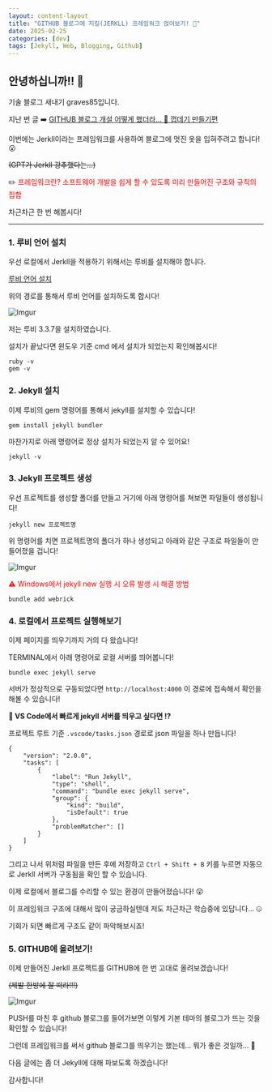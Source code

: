 ```yaml
---
layout: content-layout
title: "GITHUB 블로그에 지킬(JERKLL) 프레임워크 얹어보기! 🥸"
date: 2025-02-25
categories: [dev]
tags: [Jekyll, Web, Blogging, Github]
---
```


## 안녕하십니까!! 🧐

기술 블로그 새내기 graves85입니다.

지난 번 글 ➡️ [GITHUB 블로그 개설 어떻게 했더라... 🤨 껍데기 만들기편](/dev/2025/02/24/post2.html)

이번에는 Jerkll이라는 프레임워크를 사용하여 블로그에 멋진 옷을 입혀주려고 합니다! 😮

~~(GPT가 Jerkll 강추했다는...)~~

✏️ <span style="color: red;">프레임워크란? 소프트웨어 개발을 쉽게 할 수 있도록 미리 만들어진 구조와 규칙의 집합</span>

차근차근 한 번 해봅시다!

---

### 1. 루비 언어 설치

우선 로컬에서 Jerkll을 적용하기 위해서는 루비를 설치해야 합니다.

[루비 언어 설치](https://rubyinstaller.org/)

위의 경로를 통해서 루비 언어를 설치하도록 합시다!

![Imgur](https://i.imgur.com/lU73lxm.png)

저는 루비 3.3.7을 설치하였습니다.

설치가 끝났다면 윈도우 기준 cmd 에서 설치가 되었는지 확인해봅시다!

```
ruby -v
gem -v
```

### 2. Jekyll 설치

이제 루비의 gem 명령어를 통해서 jekyll를 설치할 수 있습니다!

```
gem install jekyll bundler
```

마찬가지로 아래 명령어로 정상 설치가 되었는지 알 수 있어요!

```
jekyll -v
```

### 3. Jekyll 프로젝트 생성

우선 프로젝트를 생성할 폴더를 만들고 거기에 아래 명령어를 쳐보면 파일들이 생성됩니다!

```
jekyll new 프로젝트명
```

위 명령어를 치면 프로젝트명의 폴더가 하나 생성되고 아래와 같은 구조로 파일들이 만들어졌을 겁니다!

![Imgur](https://i.imgur.com/RKZbfue.png)

<span style="color: red;"> ⚠ Windows에서 jekyll new 실행 시 오류 발생 시 해결 방법 </span>

```
bundle add webrick
```

### 4. 로컬에서 프로젝트 실행해보기

이제 페이지를 띄우기까지 거의 다 왔습니다!

TERMINAL에서 아래 명령어로 로컬 서버를 띄어봅니다!

```
bundle exec jekyll serve
```

서버가 정상적으로 구동되었다면 `http://localhost:4000` 이 경로에 접속해서 확인을 해볼 수 있습니다!

**📌 VS Code에서 빠르게 jekyll 서버를 띄우고 싶다면 ⁉️**

프로젝트 루트 기준 `.vscode/tasks.json` 경로로 json 파일을 하나 만듭니다!

```
{
    "version": "2.0.0",
    "tasks": [
        {
            "label": "Run Jekyll",
            "type": "shell",
            "command": "bundle exec jekyll serve",
            "group": {
                "kind": "build",
                "isDefault": true
            },
            "problemMatcher": []
        }
    ]
}
```

그리고 나서 위처럼 파일을 만든 후에 저장하고 `Ctrl + Shift + B` 키를 누르면 자동으로 Jerkll 서버가 구동됨을 확인 할 수 있습니다.

이제 로컬에서 블로그를 수리할 수 있는 환경이 만들어졌습니다! 😲

이 프레임워크 구조에 대해서 많이 궁금하실텐데 저도 차근차근 학습중에 있답니다... 🤐

기회가 되면 빠르게 구조도 같이 파악해보시죠!

### 5. GITHUB에 올려보기!

이제 만들어진 Jerkll 프로젝트를 GITHUB에 한 번 고대로 올려보겠습니다!

~~(제발 한방에 잘 떠라!!!)~~

![Imgur](https://i.imgur.com/jN3LJbQ.png)

PUSH를 마친 후 github 블로그를 들어가보면 이렇게 기본 테마의 블로그가 뜨는 것을 확인할 수 있습니다!

그런데 프레임워크를 써서 github 블로그를 띄우기는 했는데... 뭐가 좋은 것일까... 🤨

다음 글에는 좀 더 Jekyll에 대해 파보도록 하겠습니다!

감사합니다!